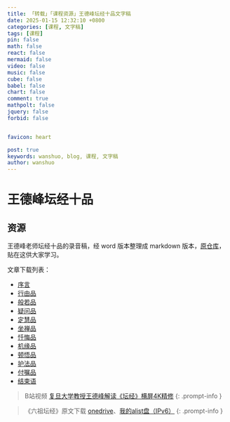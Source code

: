```yaml
---
title: 「转载」「课程资源」王德峰坛经十品文字稿
date: 2025-01-15 12:32:10 +0800
categories: [课程, 文字稿]
tags: [课程]
pin: false
math: false
react: false
mermaid: false
video: false
music: false
cube: false
babel: false
chart: false
comment: true
mathpolt: false
jquery: false
forbid: false


favicon: heart

post: true
keywords: wanshuo, blog, 课程, 文字稿
author: wanshuo
---
```


# 王德峰坛经十品

## 资源

王德峰老师坛经十品的录音稿，经 word 版本整理成 markdown 版本，[原仓库](https://github.com/wansho/altar-sutra-wdf?tab=readme-ov-file)，贴在这供大家学习。

文章下载列表：

- [序言](https://file.rainsin.cn/d/blog/altar-sutra-wdf-main/altar-sutra-wdf-perface.md)
- [行由品](https://file.rainsin.cn/d/blog/altar-sutra-wdf-main/altar-sutra-wdf-01.md)
- [般若品](https://file.rainsin.cn/d/blog/altar-sutra-wdf-main/altar-sutra-wdf-02.md)
- [疑问品](https://file.rainsin.cn/d/blog/altar-sutra-wdf-main/altar-sutra-wdf-03.md)
- [定慧品](https://file.rainsin.cn/d/blog/altar-sutra-wdf-main/altar-sutra-wdf-04.md)
- [坐禅品](https://file.rainsin.cn/d/blog/altar-sutra-wdf-main/altar-sutra-wdf-05.md)
- [忏悔品](https://file.rainsin.cn/d/blog/altar-sutra-wdf-main/altar-sutra-wdf-06.md)
- [机缘品](https://file.rainsin.cn/d/blog/altar-sutra-wdf-main/altar-sutra-wdf-07.md)
- [顿悟品](https://file.rainsin.cn/d/blog/altar-sutra-wdf-main/altar-sutra-wdf-08.md)
- [护法品](https://file.rainsin.cn/d/blog/altar-sutra-wdf-main/altar-sutra-wdf-09.md)
- [付嘱品](https://file.rainsin.cn/d/blog/altar-sutra-wdf-main/altar-sutra-wdf-10.md)
- [结束语](https://file.rainsin.cn/d/blog/altar-sutra-wdf-main/altar-sutra-wdf-finish.md)

> B站视频 [复旦大学教授王德峰解读《坛经》横屏4K精修](https://www.bilibili.com/video/BV1uZ4y1D787)
{: .prompt-info }

>《六祖坛经》原文下载 [onedrive](https://1drv.ms/b/s!Aoer2cU5SlOFiPdvSTIHEoTLm2bgZg?e=PKjJFr)、[我的alist盘（IPv6）](https://file.rainsin.cn/d/blog/altar-sutra-wdf-main/%E5%85%AD%E7%A5%96%E5%9D%9B%E7%BB%8F.pdf)
{: .prompt-info }
